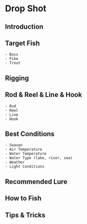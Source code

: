 # Drop Shot

## Introduction

## Target Fish
    - Bass
    - Pike
    - Trout

## Rigging

## Rod & Reel & Line & Hook
    - Rod
    - Reel
    - Line
    - Hook

## Best Conditions
    - Season
    - Air Temperature
    - Water Temperature
    - Water Type (lake, river, sea)
    - Weather
    - Light Conditions

## Recommended Lure

## How to Fish

## Tips & Tricks